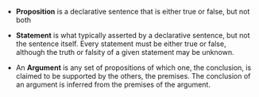 - **Proposition** is a declarative sentence that is either true or false, but not both
- **Statement** is what typically asserted by a declarative sentence, but not the sentence itself. Every statement must be either true or false, although the truth or falsity of a given statement may be unknown.



- An **Argument** is any set of propositions of which one, the conclusion, is claimed to be supported by the others, the premises. The conclusion of an argument is inferred from the premises of the argument.